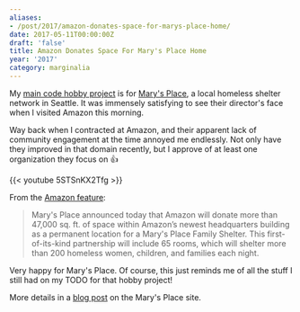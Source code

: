 ```yaml
---
aliases:
- /post/2017/amazon-donates-space-for-marys-place-home/
date: 2017-05-11T00:00:00Z
draft: 'false'
title: Amazon Donates Space For Mary's Place Home
year: '2017'
category: marginalia
---
```

My [main code hobby project][] is for [Mary's Place][], a local homeless
shelter network in Seattle. It was immensely satisfying to see their
director's face when I visited Amazon this morning.

[Mary's Place]: http://www.marysplaceseattle.org
[main code hobby project]: https://github.com/brianwisti/marysplace-rails
<!--more-->

Way back when I contracted at Amazon, and their apparent lack of community engagement at the time annoyed me
endlessly. Not only have they improved in that domain recently, but I approve of at least one
organization they focus on :thumbsup:

{{< youtube 5STSnKX2Tfg >}}

From the [Amazon feature][]:

[Amazon feature]: https://www.amazon.com/p/feature/z4sbqvckkdgq4w9

> Mary's Place announced today that Amazon will donate more than 47,000 sq.
> ft. of space within Amazon’s newest headquarters building as a permanent
> location for a Mary's Place Family Shelter. This first-of-its-kind
> partnership will include 65 rooms, which will shelter more than 200
> homeless women, children, and families each night.

Very happy for Mary's Place. Of course, this just reminds me of all the stuff I still had on my TODO for that hobby project!

More details in a [blog post][] on the Mary's Place site.

[blog post]: http://www.marysplaceseattle.org/blog/amazon-marys-place-announcement/

